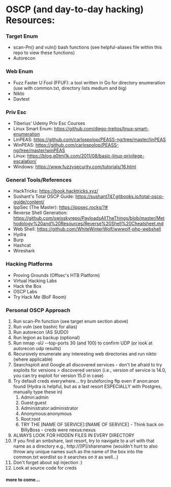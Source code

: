 # OSCP (and day-to-day hacking) Resources:

### Target Enum

* scan-Pn() and vuln() bash functions (see helpful-aliases file within this repo to view these functions)
* Autorecon

### Web Enum

* Fuzz Faster U Fool (FFUF): a tool written in Go for directory enumeration (use with common.txt, directory lists medium and big)
* Nikto
* Davtest

### Priv Esc

* Tiberius' Udemy Priv Esc Courses
* Linux Smart Enum: https://github.com/diego-treitos/linux-smart-enumeration
* LinPEAS: https://github.com/carlospolop/PEASS-ng/tree/master/linPEAS
* WinPEAS: https://github.com/carlospolop/PEASS-ng/tree/master/winPEAS
* Linux: https://blog.g0tmi1k.com/2011/08/basic-linux-privilege-escalation/
* Windows: https://www.fuzzysecurity.com/tutorials/16.html

### General Tools/References

* HackTricks: https://book.hacktricks.xyz/
* Sushant's Total OSCP Guide: https://sushant747.gitbooks.io/total-oscp-guide/content/
* IppSec (The Master): https://ippsec.rocks/?#
* Reverse Shell Generation: https://github.com/swisskyrepo/PayloadsAllTheThings/blob/master/Methodology%20and%20Resources/Reverse%20Shell%20Cheatsheet.md
* Web Shell: https://github.com/WhiteWinterWolf/wwwolf-php-webshell
* Hydra
* Burp
* Hashcat
* Wireshark

### Hacking Platforms

* Proving Grounds (Offsec's HTB Platform)
* Virtual Hacking Labs
* Hack the Box
* OSCP Labs
* Try Hack Me (BoF Room)

### Personal OSCP Approach

1. Run scan-Pn function (see target enum section above)
2. Run vuln (see bashrc for alias)
3. Run autorecon (AS SUDO)
4. Run legion as backup (optional)
5. Run nmap -sU --top-ports 30 (and 100) to confirm UDP (or look at autorecon udp results)
6. Recursively enumerate any interesting web directories and run nikto (where applicable)
7. Searchsploit and Google all discovered services - don't be afraid to try exploits for versions > discovered version (i.e., version of service is 14.0, you can try exploit for version 15.0 in case)
8. Try default creds everywhere… try bruteforcing ftp even if anon:anon found (Hydra is helpful, but as a last resort ESPECIALLY with Postgres, manually type these in)
   1. Admin:admin 
   2. Guest:guest
   3. Administrator:administrator
   4. Anonymous:anonymous
   5. Root:root
   6. TRY THE [NAME OF SERVICE]:[NAME OF SERVICE] - Think back on BillyBoss - creds were nexus:nexus
9. ALWAYS LOOK FOR HIDDEN FILES IN EVERY DIRECTORY
10. If you find an smbshare, last resort, try to navigate to a url with that name as a directory e.g., http://[IP]/sharename (wouldn't hurt to also throw any unique names such as the name of the box into the common.txt wordlist so it searches on it as well…)
11. Don't forget about sql injection :)
12. Look at source code for creds

#### more to come...
